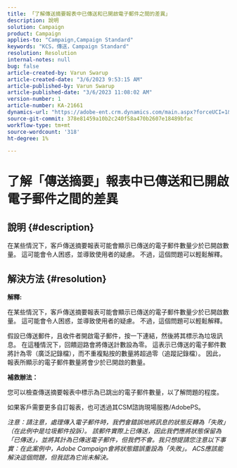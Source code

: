 ```yaml
---
title: 「了解傳送摘要報表中已傳送和已開啟電子郵件之間的差異」
description: 說明
solution: Campaign
product: Campaign
applies-to: "Campaign,Campaign Standard"
keywords: "KCS，傳送，Campaign Standard"
resolution: Resolution
internal-notes: null
bug: false
article-created-by: Varun Swarup
article-created-date: "3/6/2023 9:53:15 AM"
article-published-by: Varun Swarup
article-published-date: "3/6/2023 11:08:02 AM"
version-number: 1
article-number: KA-21661
dynamics-url: "https://adobe-ent.crm.dynamics.com/main.aspx?forceUCI=1&pagetype=entityrecord&etn=knowledgearticle&id=3a3c9bb5-04bc-ed11-83ff-6045bd006149"
source-git-commit: 378e81459a10b2c240f58a470b2607e18489bfac
workflow-type: tm+mt
source-wordcount: '318'
ht-degree: 1%

---
```


# 了解「傳送摘要」報表中已傳送和已開啟電子郵件之間的差異

## 說明 {#description}


在某些情況下，客戶傳送摘要報表可能會顯示已傳送的電子郵件數量少於已開啟數量。 這可能會令人困惑，並導致使用者的疑慮。 不過，這個問題可以輕鬆解釋。


## 解決方法 {#resolution}


<b>解釋:</b>

在某些情況下，客戶傳送摘要報表可能會顯示已傳送的電子郵件數量少於已開啟數量。 這可能會令人困惑，並導致使用者的疑慮。 不過，這個問題可以輕鬆解釋。

假設已傳送郵件，且收件者開啟電子郵件，按一下連結，然後將其標示為垃圾訊息。 在這種情況下，回饋迴路會將傳送計數設為零。 這表示已傳送的電子郵件數將計為零（廣泛記錄檔），而不重複點按的數量將超過零（追蹤記錄檔）。 因此，報表所顯示的電子郵件數量將會少於已開啟的數量。

<b>補救辦法：</b>

您可以檢查傳送摘要報表中標示為已跳出的電子郵件數量，以了解問題的程度。

如果客戶需要更多自訂報表，也可透過其CSM諮詢現場服務/AdobePS。

*注意：請注意，處理傳入電子郵件時，我們會錯誤地將訊息的狀態反轉為「失敗」（在此例中是垃圾郵件投訴）。 該郵件實際上已傳送，因此我們應將狀態保留為「已傳送」，並將其計為已傳送電子郵件，但我們不會。我只想提請您注意以下事實：在此案例中，Adobe Campaign會將狀態錯誤重設為「失敗」。 ACS應該能解決這個問題，但我認為它尚未解決。*
